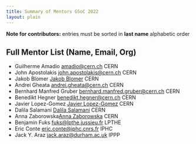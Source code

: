 ```yaml
---
title: Summary of Mentors GSoC 2022
layout: plain
---
```


**Note for contributors:** entries must be sorted in **last name** alphabetic order

## Full Mentor List (Name, Email, Org)
* Guilherme Amadio [amadio@cern.ch](mailto:amadio@cern.ch) CERN
* John Apostolakis [john.apostolakis@cern.ch](mailto:john.apostolakis@cern.ch) CERN
* Jakob Blomer [Jakob Blomer](mailto:jblomer@cern.ch) CERN
* Andrei Gheata [andrei.gheata@cern.ch](mailto:andrei.gheata@cern.ch) CERN
* Bernhard Manfred Gruber [bernhard.manfred.gruber@cern.ch](mailto:bernhard.manfred.gruber@cern.ch) CERN
* Benedikt Hegner [benedikt.hegner@cern.ch](mailto:benedikt.hegner@cern.ch) CERN
* Javier Lopez-Gomez [Javier Lopez-Gomez](mailto:j.lopez@cern.ch) CERN
* Dalila Salamani [Dalila Salamani](mailto:dalila.salamani@cern.ch) CERN
* Anna Zaborowska[Anna Zaborowska](mailto:anna.zaborowska@cern.ch) CERN
* Benjamin Fuks [fuks@lpthe.jussieu.fr](mailto:fuks@lpthe.jussieu.fr) LPTHE
* Eric Conte [eric.conte@iphc.cnrs.fr](mailto:eric.conte@iphc.cnrs.fr) IPHC
* Jack Y. Araz [jack.araz@durham.ac.uk](mailto:jack.araz@durham.ac.uk) IPPP
